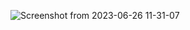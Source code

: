 ![Screenshot from 2023-06-26 11-31-07](https://github.com/KevinAlberto01/Issues/assets/132956095/63b91e88-05b4-4f57-8dfe-4f9505fc11ed)
